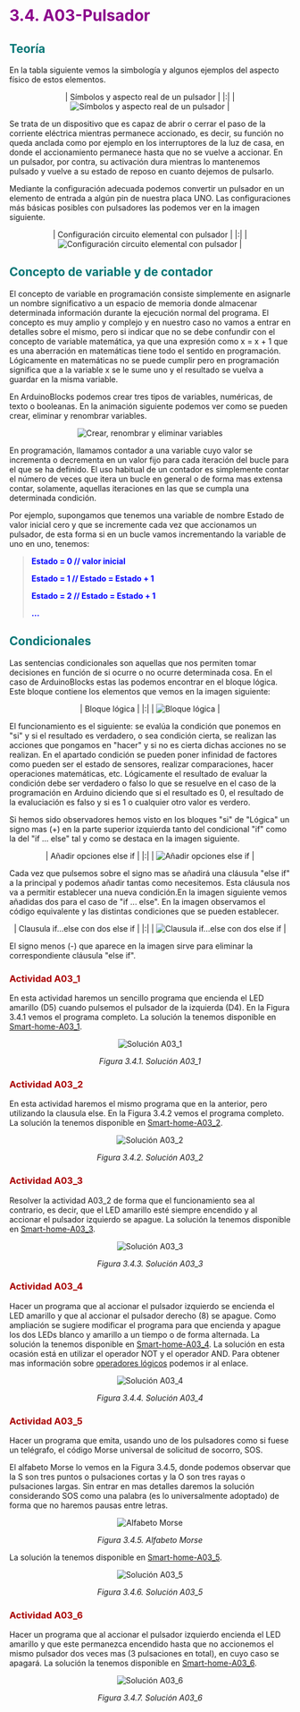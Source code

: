 # <FONT COLOR=#8B008B>3.4. A03-Pulsador</font>
## <FONT COLOR=#007575>Teoría</font>
En la tabla siguiente vemos la simbología y algunos ejemplos del aspecto físico de estos elementos.

<center>

| Símbolos y aspecto real de un pulsador |
|:|
| ![Símbolos y aspecto real de un pulsador](../img/3_retos/3_4/aspecto-pulsadores.png) |

</center>

Se trata de un dispositivo que es capaz de abrir o cerrar el paso de la corriente eléctrica mientras permanece accionado, es decir, su función no queda anclada como por ejemplo en los interruptores de la luz de casa, en donde el accionamiento permanece hasta que no se vuelve a accionar. En un pulsador, por contra, su activación dura mientras lo mantenemos pulsado y vuelve a su estado de reposo en cuanto dejemos de pulsarlo.

Mediante la configuración adecuada podemos convertir un pulsador en un elemento de entrada a algún pin de nuestra placa UNO. Las configuraciones más básicas posibles con pulsadores las podemos ver en la imagen siguiente.

<center>

| Configuración circuito elemental con pulsador |
|:|
| ![Configuración circuito elemental con pulsador](../img/3_retos/3_4/circuitos-pulsador.png) |

</center>

## <FONT COLOR=#007575>Concepto de variable y de contador</font>
El concepto de variable en programación consiste simplemente en asignarle un nombre significativo a un espacio de memoria donde almacenar determinada información durante la ejecución normal del programa. El concepto es muy amplio y complejo y en nuestro caso no vamos a entrar en detalles sobre el mismo, pero si indicar que no se debe confundir con el concepto de variable matemática, ya que una expresión como x = x + 1 que es una aberración en matemáticas tiene todo el sentido en programación. Lógicamente en matemáticas no se puede cumplir pero en programación significa que a la variable x se le sume uno y el resultado se vuelva a guardar en la misma variable.

En ArduinoBlocks podemos crear tres tipos de variables, numéricas, de texto o booleanas. En la animación siguiente podemos ver como se pueden crear, eliminar y renombrar variables.

<center>

![Crear, renombrar y eliminar variables](../img/3_retos/3_4/variables.gif)

</center>

En programación, llamamos contador a una variable cuyo valor se incrementa o decrementa en un valor fijo para cada iteración del bucle para el que se ha definido. El uso habitual de un contador es simplemente contar el número de veces que itera un bucle en general o de forma mas extensa contar, solamente, aquellas iteraciones en las que se cumpla una determinada condición.

Por ejemplo, supongamos que tenemos una variable de nombre Estado de valor inicial cero y que se incremente cada vez que accionamos un pulsador, de esta forma si en un bucle vamos incrementando la variable de uno en uno, tenemos:

<font color="blue"><B><BLOCKQUOTE> Estado = 0 // valor inicial

Estado = 1 // Estado = Estado + 1

Estado = 2 // Estado = Estado + 1

... </font></BLOCKQUOTE></B>

## <FONT COLOR=#007575>Condicionales</font>
Las sentencias condicionales son aquellas que nos permiten tomar decisiones en función de si ocurre o no ocurre determinada cosa. En el caso de ArduinoBlocks estas las podemos encontrar en el bloque lógica. Este bloque contiene los elementos que vemos en la imagen siguiente:

<center>

| Bloque lógica |
|:|
| ![Bloque lógica](../img/3_retos/3_4/bloque-logica.png) |

</center>

El funcionamiento es el siguiente: se evalúa la condición que ponemos en "si" y si el resultado es verdadero, o sea condición cierta, se realizan las acciones que pongamos en "hacer" y si no es cierta dichas acciones no se realizan. En el apartado condición se pueden poner infinidad de factores como pueden ser el estado de sensores, realizar comparaciones, hacer operaciones matemáticas, etc. Lógicamente el resultado de evaluar la condición debe ser verdadero o falso lo que se resuelve en el caso de la programación en Arduino diciendo que si el resultado es 0, el resultado de la evaluciación es falso y si es 1 o cualquier otro valor es verdero.

Si hemos sido observadores hemos visto en los bloques "si" de "Lógica" un signo mas (+) en la parte superior izquierda tanto del condicional "if" como la del "if ... else" tal y como se destaca en la imagen siguiente.

<center>

| Añadir opciones else if |
|:|
| ![Añadir opciones else if](../img/3_retos/3_4/agregar-sinosi.png) |

</center>

Cada vez que pulsemos sobre el signo mas se añadirá una cláusula "else if" a la principal y podemos añadir tantas como necesitemos. Esta cláusula nos va a permitir establecer una nueva condición.En la imagen siguiente vemos añadidas dos para el caso de "if ... else". En la imagen observamos el código equivalente y las distintas condiciones que se pueden establecer.

<center>

| Clausula if...else con dos else if |
|:|
| ![Clausula if...else con dos else if](../img/3_retos/3_4/ifelseifelse.png) |

</center>

El signo menos (-) que aparece en la imagen sirve para eliminar la correspondiente cláusula "else if".

### <FONT COLOR=#AA0000>Actividad A03_1</font>
En esta actividad haremos un sencillo programa que encienda el LED amarillo (D5) cuando pulsemos el pulsador de la izquierda (D4). En la Figura 3.4.1 vemos el programa completo. La solución la tenemos disponible en [Smart-home-A03_1](http://www.arduinoblocks.com/web/project/914067).

<center>

![Solución A03_1](../img/3_retos/3_4/F3_4_1.png)

*Figura 3.4.1. Solución A03_1*

</center>

### <FONT COLOR=#AA0000>Actividad A03_2</font>
En esta actividad haremos el mismo programa que en la anterior, pero utilizando la clausula else. En la Figura 3.4.2 vemos el programa completo. La solución la tenemos disponible en [Smart-home-A03_2](http://www.arduinoblocks.com/web/project/914081).

<center>

![Solución A03_2](../img/3_retos/3_4/F3_4_2.png)

*Figura 3.4.2. Solución A03_2*

</center>

### <FONT COLOR=#AA0000>Actividad A03_3</font>
Resolver la actividad A03_2 de forma que el funcionamiento sea al contrario, es decir, que el LED amarillo esté siempre encendido y al accionar el pulsador izquierdo se apague. La solución la tenemos disponible en [Smart-home-A03_3](http://www.arduinoblocks.com/web/project/914101).

<center>

![Solución A03_3](../img/3_retos/3_4/F3_4_3.png)

*Figura 3.4.3. Solución A03_3*

</center>

### <FONT COLOR=#AA0000>Actividad A03_4</font>
Hacer un programa que al accionar el pulsador izquierdo se encienda el LED amarillo y que al accionar el pulsador derecho (8) se apague. Como ampliación se sugiere modificar el programa para que encienda y apague los dos LEDs blanco y amarillo a un tiempo o de forma alternada. La solución la tenemos disponible en [Smart-home-A03_4](http://www.arduinoblocks.com/web/project/914126). La solución en esta ocasión está en utilizar el operador NOT y el operador AND. Para obtener mas información sobre [operadores lógicos](https://fgcoca.github.io/TdR-STEAM-and_UNO/operadores/) podemos ir al enlace.

<center>

![Solución A03_4](../img/3_retos/3_4/F3_4_4.png)

*Figura 3.4.4. Solución A03_4*

</center>

### <FONT COLOR=#AA0000>Actividad A03_5</font>
Hacer un programa que emita, usando uno de los pulsadores como si fuese un telégrafo, el código Morse universal de solicitud de socorro, SOS.

El alfabeto Morse lo vemos en la Figura 3.4.5, donde podemos observar que la S son tres puntos o pulsaciones cortas y la O son tres rayas o pulsaciones largas. Sin entrar en mas detalles daremos la solución considerando SOS como una palabra (es lo universalmente adoptado) de forma que no haremos pausas entre letras.

<center>

![Alfabeto Morse](../img/3_retos/3_4/F3_4_5.png)

*Figura 3.4.5. Alfabeto Morse*

</center>

La solución la tenemos disponible en [Smart-home-A03_5](http://www.arduinoblocks.com/web/project/914128).

<center>

![Solución A03_5](../img/3_retos/3_4/F3_4_6.png)

*Figura 3.4.6. Solución A03_5*

</center>

### <FONT COLOR=#AA0000>Actividad A03_6</font>
Hacer un programa que al accionar el pulsador izquierdo encienda el LED amarillo y que este permanezca encendido hasta que no accionemos el mismo pulsador dos veces mas (3 pulsaciones en total), en cuyo caso se apagará. La solución la tenemos disponible en [Smart-home-A03_6](http://www.arduinoblocks.com/web/project/914130).

<center>

![Solución A03_6](../img/3_retos/3_4/F3_4_7.png)

*Figura 3.4.7. Solución A03_6*

</center>
